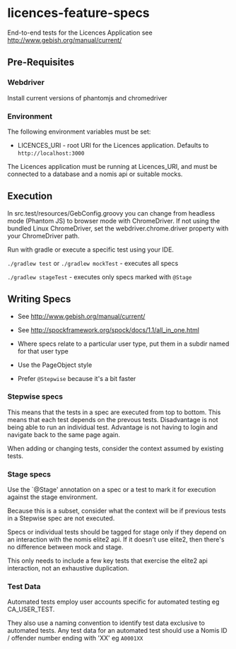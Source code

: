 # licences-feature-specs
End-to-end tests for the Licences Application
see http://www.gebish.org/manual/current/

## Pre-Requisites

### Webdriver
Install current versions of phantomjs and chromedriver

### Environment
The following environment variables must be set:

* LICENCES_URI - root URI for the Licences application. Defaults to `http://localhost:3000`

The Licences application must be running at Licences_URI, and must be connected to a database and a nomis api or
suitable mocks.

## Execution

In src.test/resources/GebConfig.groovy you can change from headless mode (Phantom JS)
to browser mode with ChromeDriver. If not using the bundled Linux ChromeDriver, set the
webdriver.chrome.driver property with your ChromeDriver path.

Run with gradle or execute a specific test using your IDE.

`./gradlew test` or `./gradlew mockTest` - executes all specs

`./gradlew stageTest` - executes only specs marked with `@Stage`


## Writing Specs

* See http://www.gebish.org/manual/current/
* See http://spockframework.org/spock/docs/1.1/all_in_one.html

* Where specs relate to a particular user type, put them in a subdir named for that user type
* Use the PageObject style
* Prefer `@Stepwise` because it's a bit faster

### Stepwise specs

This means that the tests in a spec are executed from top to bottom. This means that each test
depends on the prevous tests. Disadvantage is not being able to run an individual test. 
Advantage is not having to login and navigate back to the same page again.

When adding or changing tests, consider the context assumed by existing tests.

### Stage specs

Use the `@Stage' annotation on a spec or a test to mark it for execution against the stage environment.

Because this is a subset, consider what the context will be if previous tests in a Stepwise spec
are not executed. 

Specs or individual tests should be tagged for stage only if they depend on an interaction with the
nomis elite2 api. If it doesn't use elite2, then there's no difference between mock and stage.

This only needs to include a few key tests that exercise the elite2 api interaction, not an exhaustive
duplication.

### Test Data

Automated tests employ user accounts specific for automated testing eg CA_USER_TEST.

They also use a naming convention to identify test data exclusive to automated tests. Any test data for
an automated test should use a Nomis ID / offender number ending with 'XX' eg `A0001XX` 
